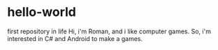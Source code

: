 # hello-world
first repository in life
Hi, i'm Roman, and i like computer games. So, i'm interested in C# and Android to make a games.
